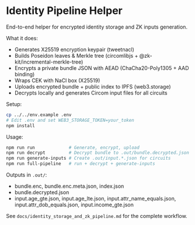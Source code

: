 # Identity Pipeline Helper

End-to-end helper for encrypted identity storage and ZK inputs generation.

What it does:
- Generates X25519 encryption keypair (tweetnacl)
- Builds Poseidon leaves & Merkle tree (circomlibjs + @zk-kit/incremental-merkle-tree)
- Encrypts a private bundle JSON with AEAD (ChaCha20-Poly1305 + AAD binding)
- Wraps CEK with NaCl box (X25519)
- Uploads encrypted bundle + public index to IPFS (web3.storage)
- Decrypts locally and generates Circom input files for all circuits

Setup:
```bash
cp ../../env.example .env
# Edit .env and set WEB3_STORAGE_TOKEN=your_token
npm install
```

Usage:
```bash
npm run run             # Generate, encrypt, upload
npm run decrypt         # Decrypt bundle to .out/bundle.decrypted.json
npm run generate-inputs # Create .out/input.*.json for circuits
npm run full-pipeline   # run + decrypt + generate-inputs
```

Outputs in `.out/`:
- bundle.enc, bundle.enc.meta.json, index.json
- bundle.decrypted.json
- input.age_gte.json, input.age_lte.json, input.attr_name_equals.json, input.attr_dob_equals.json, input.income_gte.json

See `docs/identity_storage_and_zk_pipeline.md` for the complete workflow.
